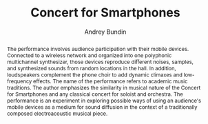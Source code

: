 --- 
  title: "Concert for Smartphones" 
  abstract: "The performance involves audience participation with their mobile devices. Connected to a wireless network and organized into one polyphonic multichannel synthesizer, those devices reproduce different noises, samples, and synthesized sounds from random locations in the hall. In addition, loudspeakers complement the phone choir to add dynamic climaxes and low-frequency effects. The name of the performance refers to academic music traditions. The author emphasizes the similarity in musical nature of the Concert for Smartphones and any classical concert for soloist and orchestra. The performance is an experiment in exploring possible ways of using an audience's mobile devices as a medium for sound diffusion in the context of a traditionally composed electroacoustic musical piece." 
  address: "Atlanta, Georgia" 
  author: "Andrey Bundin" 
  booktitle: "Proceedings of the International Web Audio Conference" 
  editor: "Jason Freeman, Alexander Lerch, Matthew Paradis" 
  month: "Proceedings of the International Web Audio Conference"
  pages: "2016" 
  publisher: "Georgia Tech" 
  series: "WAC '16"
  type: "Performance"  
  year: "2016" 
  id: "2016_EA_15" 
  tags: year2016 
  pdflink: /_data/papers/pdf/2016/2016_15.pdf
  ISSN: 2663-5844
---